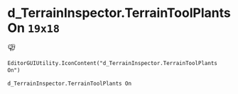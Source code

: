 # d_TerrainInspector.TerrainToolPlants On `19x18`
<img src="/img/d_TerrainInspector.TerrainToolPlants%20On.png" width=19 height=18>

``` CSharp
EditorGUIUtility.IconContent("d_TerrainInspector.TerrainToolPlants On")
```
```
d_TerrainInspector.TerrainToolPlants On
```
